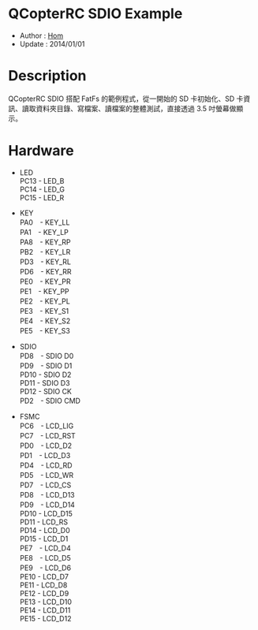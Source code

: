 QCopterRC SDIO Example
========
* Author  : [Hom](https://github.com/Hom19910422)
* Update  : 2014/01/01

Description
========
QCopterRC SDIO 搭配 FatFs 的範例程式，從一開始的 SD 卡初始化、SD 卡資訊、讀取資料夾目錄、寫檔案、讀檔案的整體測試，直接透過 3.5 吋螢幕做顯示。

Hardware
========
* LED  
PC13 - LED_B  
PC14 - LED_G  
PC15 - LED_R  

* KEY  
PA0　- KEY_LL  
PA1　- KEY_LP  
PA8　- KEY_RP  
PB2　- KEY_LR  
PD3　- KEY_RL  
PD6　- KEY_RR  
PE0　- KEY_PR  
PE1　- KEY_PP  
PE2　- KEY_PL  
PE3　- KEY_S1  
PE4　- KEY_S2  
PE5　- KEY_S3  

* SDIO  
PD8　- SDIO D0  
PD9　- SDIO D1  
PD10 - SDIO D2  
PD11 - SDIO D3  
PD12 - SDIO CK  
PD2　- SDIO CMD  

* FSMC  
PC6　- LCD_LIG  
PC7　- LCD_RST  
PD0　- LCD_D2  
PD1　- LCD_D3  
PD4　- LCD_RD  
PD5　- LCD_WR  
PD7　- LCD_CS  
PD8　- LCD_D13  
PD9　- LCD_D14  
PD10 - LCD_D15  
PD11 - LCD_RS  
PD14 - LCD_D0  
PD15 - LCD_D1  
PE7　- LCD_D4  
PE8　- LCD_D5  
PE9　- LCD_D6  
PE10 - LCD_D7  
PE11 - LCD_D8  
PE12 - LCD_D9  
PE13 - LCD_D10  
PE14 - LCD_D11  
PE15 - LCD_D12  
